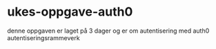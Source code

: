 # ukes-oppgave-auth0
denne oppgaven er laget på 3 dager og er om autentisering med auth0 autentiseringsrammeverk
